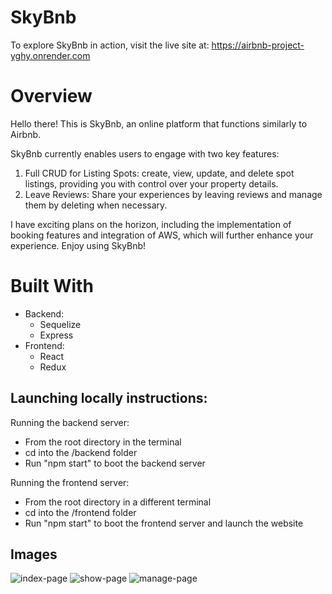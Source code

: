 # SkyBnb
To explore SkyBnb in action, visit the live site at: https://airbnb-project-yghy.onrender.com

# Overview

Hello there! This is SkyBnb, an online platform that functions similarly to Airbnb.

SkyBnb currently enables users to engage with two key features:

1. Full CRUD for Listing Spots: create, view, update, and delete spot listings, providing you with control over your property details.
2. Leave Reviews: Share your experiences by leaving reviews and manage them by deleting when necessary.

I have exciting plans on the horizon, including the implementation of booking features and integration of AWS, which will further enhance your experience. Enjoy using SkyBnb!


# Built With

* Backend:
    * Sequelize
    * Express
* Frontend:
    * React
    * Redux
    
## Launching locally instructions:
Running the backend server:
* From the root directory in the terminal
* cd into the /backend folder
* Run "npm start" to boot the backend server

Running the frontend server:
* From the root directory in a different terminal
* cd into the /frontend folder
* Run "npm start" to boot the frontend server and launch the website

## Images
![index-page](https://github.com/GenesisM8/SkyBnB-project/blob/main/frontend/public/index.png?raw=true)
![show-page](https://github.com/GenesisM8/SkyBnB-project/blob/main/frontend/public/show.png?raw=true)
![manage-page](https://github.com/GenesisM8/SkyBnB-project/blob/main/frontend/public/manage.png?raw=true)

